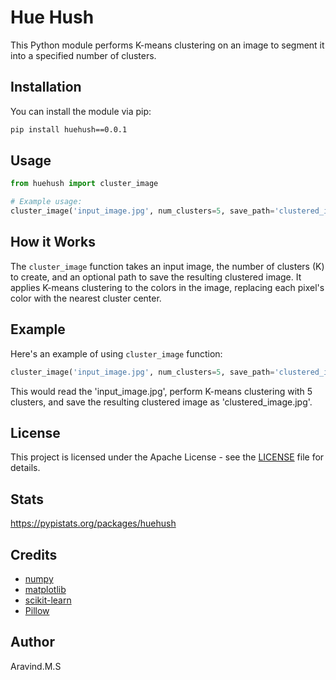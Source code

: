 # Hue Hush

This Python module performs K-means clustering on an image to segment it into a specified number of clusters.

## Installation

You can install the module via pip:

```bash
pip install huehush==0.0.1
```

## Usage

```python
from huehush import cluster_image

# Example usage:
cluster_image('input_image.jpg', num_clusters=5, save_path='clustered_image.jpg')
```

## How it Works

The `cluster_image` function takes an input image, the number of clusters (K) to create, and an optional path to save the resulting clustered image. It applies K-means clustering to the colors in the image, replacing each pixel's color with the nearest cluster center.

## Example

Here's an example of using `cluster_image` function:

```python
cluster_image('input_image.jpg', num_clusters=5, save_path='clustered_image.jpg')
```

This would read the 'input_image.jpg', perform K-means clustering with 5 clusters, and save the resulting clustered image as 'clustered_image.jpg'.


## License

This project is licensed under the Apache License - see the [LICENSE](https://github.com/avd1729/hue-hush/blob/main/LICENSE) file for details.

## Stats

https://pypistats.org/packages/huehush

## Credits

- [numpy](https://numpy.org/)
- [matplotlib](https://matplotlib.org/)
- [scikit-learn](https://scikit-learn.org/)
- [Pillow](https://python-pillow.org/)

## Author

Aravind.M.S
